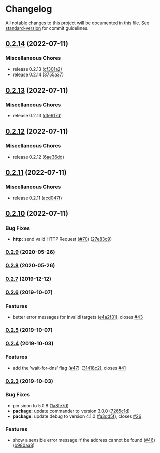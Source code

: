 # Changelog

All notable changes to this project will be documented in this file. See [standard-version](https://github.com/conventional-changelog/standard-version) for commit guidelines.

## [0.2.14](https://github.com/dwmkerr/wait-port/compare/v0.2.13...v0.2.14) (2022-07-11)


### Miscellaneous Chores

* release 0.2.13 ([cf301a2](https://github.com/dwmkerr/wait-port/commit/cf301a2e92f54f303af7c9f0584e69ad4dbaf4b8))
* release 0.2.14 ([3755a37](https://github.com/dwmkerr/wait-port/commit/3755a37e1d6b6fca80de7ce63bd460a3af601df4))

## [0.2.13](https://github.com/dwmkerr/wait-port/compare/v0.2.12...v0.2.13) (2022-07-11)


### Miscellaneous Chores

* release 0.2.13 ([dfe917d](https://github.com/dwmkerr/wait-port/commit/dfe917d28bb1a8e2289091f584618a0ae3405910))

## [0.2.12](https://github.com/dwmkerr/wait-port/compare/v0.2.11...v0.2.12) (2022-07-11)


### Miscellaneous Chores

* release 0.2.12 ([6ae36dd](https://github.com/dwmkerr/wait-port/commit/6ae36dd8cb687dd3de514415115c43a2cc4f7392))

## [0.2.11](https://github.com/dwmkerr/wait-port/compare/v0.2.10...v0.2.11) (2022-07-11)


### Miscellaneous Chores

* release 0.2.11 ([acd047f](https://github.com/dwmkerr/wait-port/commit/acd047f5e5cf3514296daf7ffc85246eb3cd18f6))

## [0.2.10](https://github.com/dwmkerr/wait-port/compare/v0.2.9...v0.2.10) (2022-07-11)


### Bug Fixes

* **http:** send valid HTTP Request ([#70](https://github.com/dwmkerr/wait-port/issues/70)) ([27e83c9](https://github.com/dwmkerr/wait-port/commit/27e83c9e80c6ad0eb5a6395e836fe91ea1a5ba23))

### [0.2.9](https://github.com/dwmkerr/wait-port/compare/v0.2.8...v0.2.9) (2020-05-26)

### [0.2.8](https://github.com/dwmkerr/wait-port/compare/v0.2.7...v0.2.8) (2020-05-26)

### [0.2.7](https://github.com/dwmkerr/wait-port/compare/v0.2.6...v0.2.7) (2019-12-12)

### [0.2.6](https://github.com/dwmkerr/wait-port/compare/v0.2.5...v0.2.6) (2019-10-07)


### Features

* better error messages for invalid targets ([e4a2f31](https://github.com/dwmkerr/wait-port/commit/e4a2f31)), closes [#43](https://github.com/dwmkerr/wait-port/issues/43)

### [0.2.5](https://github.com/dwmkerr/wait-port/compare/v0.2.4...v0.2.5) (2019-10-07)

### [0.2.4](https://github.com/dwmkerr/wait-port/compare/v0.2.3...v0.2.4) (2019-10-03)


### Features

* add the 'wait-for-dns' flag ([#47](https://github.com/dwmkerr/wait-port/issues/47)) ([31418c2](https://github.com/dwmkerr/wait-port/commit/31418c2)), closes [#41](https://github.com/dwmkerr/wait-port/issues/41)

### [0.2.3](https://github.com/dwmkerr/wait-port/compare/v0.2.2...v0.2.3) (2019-10-03)


### Bug Fixes

* pin sinon to 5.0.8 ([1a8fe7d](https://github.com/dwmkerr/wait-port/commit/1a8fe7d))
* **package:** update commander to version 3.0.0 ([7265c1d](https://github.com/dwmkerr/wait-port/commit/7265c1d))
* **package:** update debug to version 4.1.0 ([fa3dd5f](https://github.com/dwmkerr/wait-port/commit/fa3dd5f)), closes [#26](https://github.com/dwmkerr/wait-port/issues/26)


### Features

* show a sensible error message if the address cannot be found ([#46](https://github.com/dwmkerr/wait-port/issues/46)) ([b980aa8](https://github.com/dwmkerr/wait-port/commit/b980aa8))
